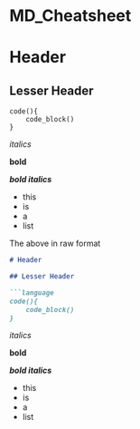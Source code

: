 # MD_Cheatsheet

# Header

## Lesser Header

```language
code(){
    code_block()
}
```

*italics*

**bold**

***bold italics***

- this
- is
- a
- list

The above in raw format

```md
# Header

## Lesser Header

```language
code(){
    code_block()
}
```

*italics*

**bold**

***bold italics***

- this
- is
- a
- list
```
